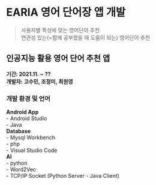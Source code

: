 # EARIA 영어 단어장 앱 개발
> 사용자별 특성에 맞는 영어단어 추천  
> 연관성 있는(=함께 공부했을 때 도움이 되는) 영어단어 추천  
  
## 인공지능 활용 영어 단어 추천 앱
**기간: 2021.11. ~ ??**    
**개발자: 고수민, 조정미, 최원영**  
  
  
### 개발 환경 및 언어
**Android App**  
&#45; Android Studio  
&#45; Java  
**Database**  
&#45; Mysql Workbench  
&#45; php  
&#45; Visual Studio Code  
**AI**  
&#45; python  
&#45; Word2Vec  
&#45; TCP/IP Socket (Python Server - Java Client)  
